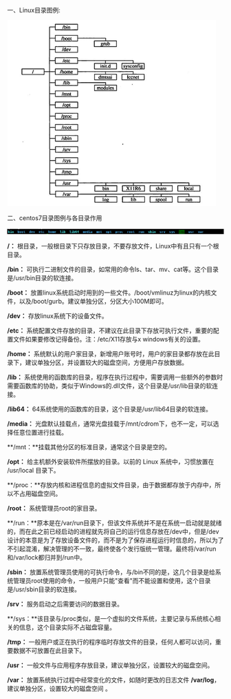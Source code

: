 一、Linux目录图例:

![001](001.png)

 二、centos7目录图例与各目录作用

![002](002.png)

**/：** 根目录，一般根目录下只存放目录，不要存放文件，Linux中有且只有一个根目录。

**/bin：** 可执行二进制文件的目录，如常用的命令ls、tar、mv、cat等。这个目录是/usr/bin目录的软连接。

**/boot：** 放置linux系统启动时用到的一些文件。/boot/vmlinuz为linux的内核文件，以及/boot/gurb。建议单独分区，分区大小100M即可。

**/dev：** 存放linux系统下的设备文件。

**/etc：** 系统配置文件存放的目录，不建议在此目录下存放可执行文件，重要的配置文件如果要修改记得备份。注：/etc/X11存放与x windows有关的设置。

**/home：** 系统默认的用户家目录，新增用户账号时，用户的家目录都存放在此目录下，建议单独分区，并设置较大的磁盘空间，方便用户存放数据。

**/lib：** 系统使用的函数库的目录，程序在执行过程中，需要调用一些额外的参数时需要函数库的协助，类似于Windows的.dll文件，这个目录是/usr/lib目录的软连接。

**/lib64：** 64系统使用的函数库的目录，这个目录是/usr/lib64目录的软连接。

**/media：** 光盘默认挂载点，通常光盘挂载于/mnt/cdrom下，也不一定，可以选择任意位置进行挂载。

**/mnt：**挂载其他分区的标准目录，通常这个目录是空的。

**/opt：** 给主机额外安装软件所摆放的目录。以前的 Linux 系统中，习惯放置在 /usr/local 目录下。

**/proc：**存放内核和进程信息的虚拟文件目录，由于数据都存放于内存中，所以不占用磁盘空间。

**/root：** 系统管理员root的家目录。

**/run：**原本是在/var/run目录下，但该文件系统并不是在系统一启动就是就绪的，而在此之前已经启动的进程就先将自己的运行信息存放在/dev中，但是/dev设计的本意是为了存放设备文件的，而不是为了保存进程运行时信息的，所以为了不引起混淆，解决管理的不一致，最终使各个发行版统一管理。最终将/var/run和/var/lock都归并到/run中。

**/sbin：** 放置系统管理员使用的可执行命令，与/bin不同的是，这几个目录是给系统管理员root使用的命令，一般用户只能"查看"而不能设置和使用，这个目录是/usr/sbin目录的软连接。

**/srv：** 服务启动之后需要访问的数据目录。

**/sys：**该目录与/proc类似，是一个虚拟的文件系统，主要记录与系统核心相关的信息，这个目录实际不占磁盘容量。

**/tmp：** 一般用户或正在执行的程序临时存放文件的目录，任何人都可以访问，重要数据不可放置在此目录下。

**/usr：** 一般文件与应用程序存放目录，建议单独分区，设置较大的磁盘空间。

**/var：** 放置系统执行过程中经常变化的文件，如随时更改的日志文件 **/var/log**，建议单独分区，设置较大的磁盘空间  。 


